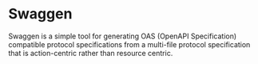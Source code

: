 Swaggen
=======

Swaggen is a simple tool for generating OAS (OpenAPI Specification) compatible protocol specifications
from a multi-file protocol specification that is action-centric rather than resource centric.



